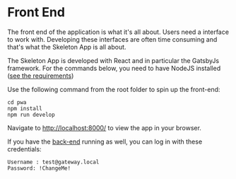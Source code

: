 # Front End

The front end of the application is what it's all about. Users need a interface to work with. Developing these interfaces are often time consuming and that's what the Skeleton App is all about.

The Skeleton App is developed with React and in particular the GatsbyJs framework. For the commands below, you need to have NodeJS installed ([see the requirements](index.md))

Use the following command from the root folder to spin up the front-end:

```cli
cd pwa
npm install
npm run develop
```

Navigate to [http://localhost:8000/](http://localhost:8000/) to view the app in your browser.

If you have the [back-end](backend.md) running as well, you can log in with these credentials:

```cli
Username : test@gateway.local
Password: !ChangeMe!

```
